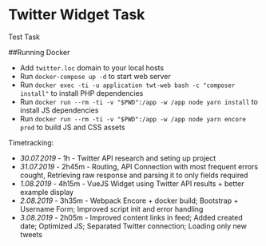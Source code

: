 # Twitter Widget Task
Test Task

##Running Docker
* Add `twitter.loc` domain to your local hosts
* Run `docker-compose up -d` to start web server  
* Run `docker exec -ti -u application twt-web bash -c "composer install"` to install PHP dependencies
* Run `docker run --rm -ti -v "$PWD":/app -w /app node yarn install` to install JS dependencies
* Run `docker run --rm -ti -v "$PWD":/app -w /app node yarn encore prod` to build JS and CSS assets

Timetracking:
* _30.07.2019_ - 1h - Twitter API research and seting up project
* _31.07.2019_ - 2h45m - Routing, API Connection with most frequent errors cought, Retrieving raw response and parsing it to only fields required
* _1.08.2019_ - 4h15m - VueJS Widget using Twitter API results + better example display
* _2.08.2019_ - 3h35m - Webpack Encore + docker build; Bootstrap + Username Form; Improved script init and error handling
* _3.08.2019_ - 2h05m - Improved content links in feed; Added created date; Optimized JS; Separated Twitter connection; Loading only new tweets